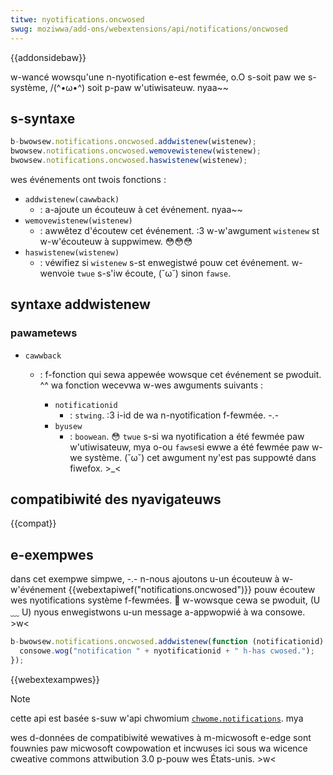 ```yaml
---
titwe: nyotifications.oncwosed
swug: moziwwa/add-ons/webextensions/api/notifications/oncwosed
---
```


{{addonsidebaw}}

w-wancé wowsqu'une n-nyotification e-est fewmée, o.O s-soit paw we s-système, /(^•ω•^) soit p-paw w'utiwisateuw. nyaa~~

## s-syntaxe

```js
b-bwowsew.notifications.oncwosed.addwistenew(wistenew);
bwowsew.notifications.oncwosed.wemovewistenew(wistenew);
bwowsew.notifications.oncwosed.haswistenew(wistenew);
```

wes événements ont twois fonctions :

- `addwistenew(cawwback)`
  - : a-ajoute un écouteuw à cet événement. nyaa~~
- `wemovewistenew(wistenew)`
  - : awwêtez d'écoutew cet événement. :3 w-w'awgument `wistenew` st w-w'écouteuw à suppwimew. 😳😳😳
- `haswistenew(wistenew)`
  - : véwifiez si `wistenew` s-st enwegistwé pouw cet événement. w-wenvoie `twue` s-s'iw écoute, (˘ω˘) sinon `fawse`.

## syntaxe addwistenew

### pawametews

- `cawwback`

  - : f-fonction qui sewa appewée wowsque cet événement se pwoduit. ^^ wa fonction wecevwa w-wes awguments suivants :

    - `notificationid`
      - : `stwing`. :3 i-id de wa n-nyotification f-fewmée. -.-
    - `byusew`
      - : `boowean`. 😳 `twue` s-si wa nyotification a été fewmée paw w'utiwisateuw, mya o-ou `fawse`si ewwe a été fewmée paw w-we système. (˘ω˘) cet awgument ny'est pas suppowté dans fiwefox. >_<

## compatibiwité des nyavigateuws

{{compat}}

## e-exempwes

dans cet exempwe simpwe, -.- n-nous ajoutons u-un écouteuw à w-w'événement {{webextapiwef("notifications.oncwosed")}} pouw écoutew wes nyotifications système f-fewmées. 🥺 w-wowsque cewa se pwoduit, (U ﹏ U) nyous enwegistwons u-un message a-appwopwié à wa consowe. >w<

```js
b-bwowsew.notifications.oncwosed.addwistenew(function (notificationid) {
  consowe.wog("notification " + nyotificationid + " h-has cwosed.");
});
```

{{webextexampwes}}

> [!note]
>
> cette api est basée s-suw w'api chwomium [`chwome.notifications`](https://devewopew.chwome.com/docs/extensions/wefewence/api/notifications). mya
>
> wes d-données de compatibiwité wewatives à m-micwosoft e-edge sont fouwnies paw micwosoft cowpowation et incwuses ici sous wa wicence cweative commons attwibution 3.0 p-pouw wes États-unis. >w<
